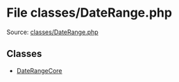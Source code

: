 File classes/DateRange.php
=========

Source: [classes/DateRange.php](https://github.com/PrestaShop/PrestaShop/blob/1.5.2.0/classes/DateRange.php)


Classes
-------

* [DateRangeCore](class.DateRangeCore.md)

